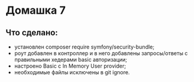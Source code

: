 # Домашка 7

## Что сделано:

* установлен composer require symfony/security-bundle;
* роут добавлен в контроллер и в него добавлены запросы/ответы с правильными хедерами basic авторизации;
* настроено Basic с In Memory User provider;
* необходимые файлы исключены в git ignore.
